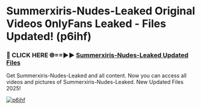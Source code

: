 # Summerxiris-Nudes-Leaked Original Videos 0nlyFans Leaked - Files Updated! (p6ihf)

<h3>🔴 CLICK HERE 🌐==►► <a href="https://tinyurl.com/52m3yx9h" rel="nofollow">Summerxiris-Nudes-Leaked Updated Files</a></h3>

Get Summerxiris-Nudes-Leaked and all content. Now you can access all videos and pictures of Summerxiris-Nudes-Leaked. New Updated Files 2025!

[![p6ihf](https://i.imgur.com/TnHtlc8.gif)](https://tinyurl.com/52m3yx9h)
